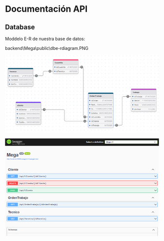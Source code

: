 # Documentación API

## Database

Moddelo E-R de nuestra base de datos:

backend\Mega\public\dbe-rdiagram.PNG

![er-image](Mega/public/dbe-rdiagram.PNG)

![endopoints](Mega/public/endopoints-api.PNG)
